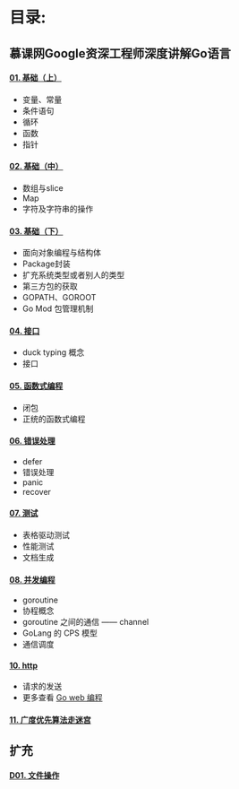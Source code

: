 # 目录:

## 慕课网Google资深工程师深度讲解Go语言

#### [01. 基础（上）](./01)

- 变量、常量
- 条件语句
- 循环
- 函数
- 指针

#### [02. 基础（中）](./02)

- 数组与slice
- Map
- 字符及字符串的操作

#### [03. 基础（下）](./03)

- 面向对象编程与结构体
- Package封装
- 扩充系统类型或者别人的类型
- 第三方包的获取
- GOPATH、GOROOT
- Go Mod 包管理机制

#### [04. 接口](./04)

- duck typing 概念
- 接口

#### [05. 函数式编程](./05)

- 闭包
- 正统的函数式编程

#### [06. 错误处理](./06)

- defer
- 错误处理
- panic
- recover

#### [07. 测试](./07)

- 表格驱动测试
- 性能测试
- 文档生成

#### [08. 并发编程](./08)

- goroutine
- 协程概念
- goroutine 之间的通信 —— channel
- GoLang 的 CPS 模型 
- 通信调度

#### [10. http](./10)

- 请求的发送
- 更多查看 [Go web 编程](../GoWeb)


#### [11. 广度优先算法走迷宫](./11)

## 扩充

#### [D01. 文件操作](./D01.文件操作)


